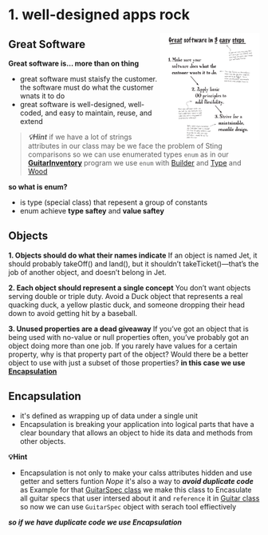 # 1. well-designed apps rock

<p>
<img align="right" width=200 src="pic/greatSoftware.png">

## Great Software

**Great software is...
more than on thing**

- great software must staisfy the customer. the software must do what the customer wnats it to do
- great software is well-designed, well-coded, and easy to maintain, reuse, and extend
</p>

<p>

> ***💡Hint***
> if we have a lot of strings attributes in our class may be we face the problem of Sting comparisons so we can use enumerated types `enum` as in our [**GuitarInventory**](GuitarInventory/Program/) program we use `enum` with [Builder](GuitarInventory/Program/myUtil/Builder.java) and [Type](GuitarInventory/Program/myUtil/Type.java) and [Wood](GuitarInventory/Program/myUtil/Wood.java)

**so what is enum?**
- is type (special class) that repesent a group of constants
- enum achieve **type saftey** and **value saftey**
</p>

<p>

## Objects
**1. Objects should do what their names indicate**
If an object is named Jet, it should probably takeOff()
and land(), but it shouldn’t takeTicket()—that’s the job
of another object, and doesn’t belong in Jet.

**2. Each object should represent a single concept**
You don’t want objects serving double or triple duty.
Avoid a Duck object that represents a real quacking
duck, a yellow plastic duck, and someone dropping
their head down to avoid getting hit by a baseball.

**3. Unused properties are a dead giveaway**
If you’ve got an object that is being used with no-value
or null properties often, you’ve probably got an object
doing more than one job. If you rarely have values for a
certain property, why is that property part of the object?
Would there be a better object to use with just a subset
of those properties? **in this case we use [Encapsulation](https://github.com/m7moudGadallah/Head-First-Object-oriented-Analysis-Design-breif/tree/main/01.Chapter%201.well-designed%20apps%20rock#encapsulation)**

</p>


<p>

## Encapsulation
- it's defined as wrapping up of data under a single unit
- Encapsulation is breaking your application into logical
parts that have a clear boundary that allows an object to
hide its data and methods from other objects.

**💡Hint**
- Encapsulation is not only to make your calss attributes hidden and use getter and setters funtion *Nope* it's also a way to ***avoid duplicate code*** as Example for that [GuitarSpec class](GuitarInventory/Program/myUtil/GuitarSpec.java) we make this class to Encasulate all guitar specs that user intersed about it and `reference` it in [Guitar class](GuitarInventory/Program/myUtil/Guitar.java) so now we can use `GuitarSpec` object with serach tool effiectively

***so if we have duplicate code we use Encapsulation***

</p>
